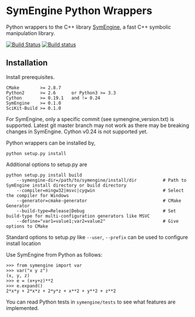 # SymEngine Python Wrappers

Python wrappers to the C++ library [SymEngine](https://github.com/symengine/symengine),
a fast C++ symbolic manipulation library.

[![Build Status](https://travis-ci.org/symengine/symengine.py.svg)](https://travis-ci.org/symengine/symengine.py) [![Build status](https://ci.appveyor.com/api/projects/status/97hn32jomyyn2aft/branch/master?svg=true)](https://ci.appveyor.com/project/isuruf/symengine-py-l1jmr/branch/master)

## Installation

Install prerequisites.

    CMake        >= 2.8.7
    Python2      >= 2.6      or Python3 >= 3.3
    Cython       >= 0.19.1   and != 0.24
    SymEngine    >= 0.1.0
    SciKit-Build >= 0.1.0

For SymEngine, only a specific commit (see symengine_version.txt) is supported.
Latest git master branch may not work as there may be breaking changes in SymEngine.
Cython v0.24 is not supported yet.

Python wrappers can be installed by,

    python setup.py install

Additional options to setup.py are

    python setup.py install build
        --symengine-dir=/path/to/symengine/install/dir          # Path to SymEngine install directory or build directory
        --compiler=mingw32|msvc|cygwin                          # Select the compiler for Windows
        --generator=cmake-generator                             # CMake Generator
        --build-type=Release|Debug                              # Set build-type for multi-configuration generators like MSVC
        --define="var1=value1;var2=value2"                      # Give options to CMake

Standard options to setup.py like `--user`, `--prefix` can be used to configure install location

Use SymEngine from Python as follows:

    >>> from symengine import var
    >>> var("x y z")
    (x, y, z)
    >>> e = (x+y+z)**2
    >>> e.expand()
    2*x*y + 2*x*z + 2*y*z + x**2 + y**2 + z**2

You can read Python tests in `symengine/tests` to see what features are
implemented.
